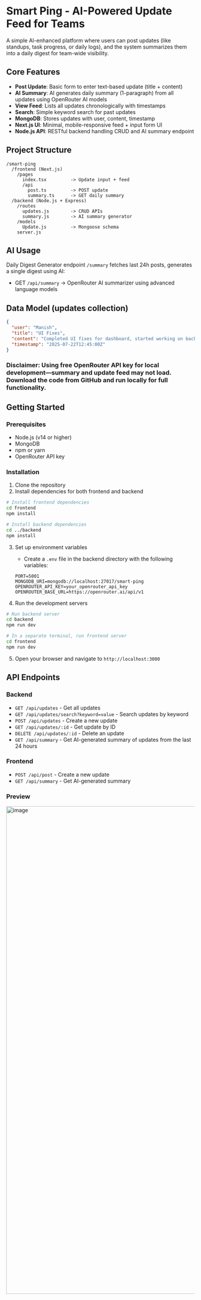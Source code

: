 # Smart Ping - AI-Powered Update Feed for Teams

A simple AI-enhanced platform where users can post updates (like standups, task progress, or daily logs), and the system summarizes them into a daily digest for team-wide visibility.

## Core Features

- **Post Update**: Basic form to enter text-based update (title + content)
- **AI Summary**: AI generates daily summary (1-paragraph) from all updates using OpenRouter AI models
- **View Feed**: Lists all updates chronologically with timestamps
- **Search**: Simple keyword search for past updates
- **MongoDB**: Stores updates with user, content, timestamp
- **Next.js UI**: Minimal, mobile-responsive feed + input form UI
- **Node.js API**: RESTful backend handling CRUD and AI summary endpoint

## Project Structure

```
/smart-ping
  /frontend (Next.js)
    /pages
      index.tsx         -> Update input + feed
      /api
        post.ts         -> POST update
        summary.ts      -> GET daily summary
  /backend (Node.js + Express)
    /routes
      updates.js        -> CRUD APIs
      summary.js        -> AI summary generator
    /models
      Update.js         -> Mongoose schema
    server.js
```

## AI Usage

Daily Digest Generator endpoint `/summary` fetches last 24h posts, generates a single digest using AI:

- GET `/api/summary` → OpenRouter AI summarizer using advanced language models

## Data Model (updates collection)

```json
{
  "user": "Manish",
  "title": "UI Fixes",
  "content": "Completed UI fixes for dashboard, started working on backend APIs.",
  "timestamp": "2025-07-22T12:45:00Z"
}
```

### Disclaimer: Using free OpenRouter API key for local development—summary and update feed may not load. Download the code from GitHub and run locally for full functionality.


## Getting Started

### Prerequisites

- Node.js (v14 or higher)
- MongoDB
- npm or yarn
- OpenRouter API key

### Installation

1. Clone the repository
2. Install dependencies for both frontend and backend

```bash
# Install frontend dependencies
cd frontend
npm install

# Install backend dependencies
cd ../backend
npm install
```

3. Set up environment variables
   - Create a `.env` file in the backend directory with the following variables:
   ```
   PORT=5001
   MONGODB_URI=mongodb://localhost:27017/smart-ping
   OPENROUTER_API_KEY=your_openrouter_api_key
   OPENROUTER_BASE_URL=https://openrouter.ai/api/v1
   ```

4. Run the development servers

```bash
# Run backend server
cd backend
npm run dev

# In a separate terminal, run frontend server
cd frontend
npm run dev
```

5. Open your browser and navigate to `http://localhost:3000`

## API Endpoints

### Backend

- `GET /api/updates` - Get all updates
- `GET /api/updates/search?keyword=value` - Search updates by keyword
- `POST /api/updates` - Create a new update
- `GET /api/updates/:id` - Get update by ID
- `DELETE /api/updates/:id` - Delete an update
- `GET /api/summary` - Get AI-generated summary of updates from the last 24 hours

### Frontend

- `POST /api/post` - Create a new update
- `GET /api/summary` - Get AI-generated summary

### Preview

<img width="1920" height="1300" alt="image" src="https://github.com/user-attachments/assets/2a42ca18-b8e4-4f12-9382-f0b195e16115" />

